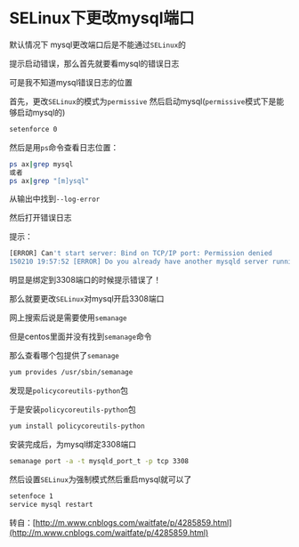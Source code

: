 # SELinux下更改mysql端口

默认情况下 mysql更改端口后是不能通过`SELinux`的

提示启动错误，那么首先就要看mysql的错误日志

可是我不知道mysql错误日志的位置

首先，更改`SELinux`的模式为`permissive` 然后启动mysql\(`permissive`模式下是能够启动mysql的\)

```bash
setenforce 0
```

然后是用`ps`命令查看日志位置：

```bash
ps ax|grep mysql
或者
ps ax|grep "[m]ysql"
```

从输出中找到`--log-error`

然后打开错误日志

提示：

```bash
[ERROR] Can't start server: Bind on TCP/IP port: Permission denied
150210 19:57:52 [ERROR] Do you already have another mysqld server running on port: 3308 ？
```

明显是绑定到3308端口的时候提示错误了！

那么就要更改`SELinux`对mysql开启3308端口

网上搜索后说是需要使用`semanage`

但是centos里面并没有找到`semanage`命令

那么查看哪个包提供了`semanage`

```bash
yum provides /usr/sbin/semanage
```

发现是`policycoreutils-python`包

于是安装`policycoreutils-python`包

```bash
yum install policycoreutils-python
```

安装完成后，为mysql绑定3308端口

```bash
semanage port -a -t mysqld_port_t -p tcp 3308
```

然后设置`SELinux`为强制模式然后重启mysql就可以了

```bash
setenfoce 1
service mysql restart
```

转自：[http://m.www.cnblogs.com/waitfate/p/4285859.html](http://m.www.cnblogs.com/waitfate/p/4285859.html)

